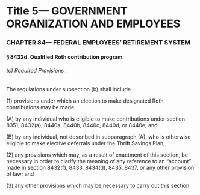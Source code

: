
# Title 5— GOVERNMENT ORGANIZATION AND EMPLOYEES
### CHAPTER 84— FEDERAL EMPLOYEES’ RETIREMENT SYSTEM
#### § 8432d. Qualified Roth contribution program
###### (c) Required Provisions .

The regulations under subsection (b) shall include

(1) provisions under which an election to make designated Roth contributions may be made

(A) by any individual who is eligible to make contributions under section 8351, 8432(a), 8440a, 8440b, 8440c, 8440d, or 8440e; and

(B) by any individual, not described in subparagraph (A), who is otherwise eligible to make elective deferrals under the Thrift Savings Plan;

(2) any provisions which may, as a result of enactment of this section, be necessary in order to clarify the meaning of any reference to an “account” made in section 8432(f), 8433, 8434(d), 8435, 8437, or any other provision of law; and

(3) any other provisions which may be necessary to carry out this section.
